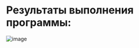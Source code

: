 # Результаты выполнения программы:

![image](https://github.com/user-attachments/assets/f1fef77a-3856-43ab-924c-3b27d91468d8)



